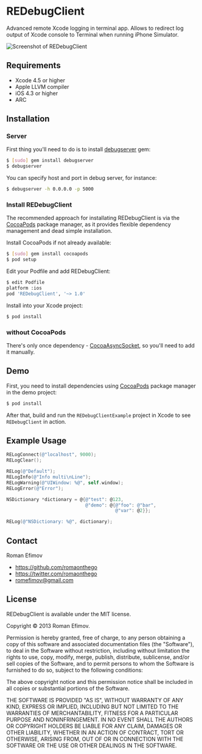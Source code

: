 # REDebugClient

Advanced remote Xcode logging in terminal app. Allows to redirect log output of Xcode console to Terminal when running iPhone Simulator.

![Screenshot of REDebugClient](https://github.com/romaonthego/REDebugClient/raw/master/Screenshot.png "REDebugClient Screenshot")

## Requirements
* Xcode 4.5 or higher
* Apple LLVM compiler
* iOS 4.3 or higher
* ARC

## Installation

### Server

First thing you'll need to do is to install [debugserver](https://github.com/sosedoff/debugserver) gem:

``` bash
$ [sudo] gem install debugserver
$ debugserver
```

You can specify host and port in debug server, for instance:
``` bash
$ debugserver -h 0.0.0.0 -p 5000
```

### Install REDebugClient

The recommended approach for installating REDebugClient is via the [CocoaPods](http://cocoapods.org/) package manager, as it provides flexible dependency management and dead simple installation.

Install CocoaPods if not already available:

``` bash
$ [sudo] gem install cocoapods
$ pod setup
```

Edit your Podfile and add REDebugClient:

``` bash
$ edit Podfile
platform :ios
pod 'REDebugClient', '~> 1.0'
```

Install into your Xcode project:

``` bash
$ pod install
```

### without CocoaPods

There's only once dependency - [CocoaAsyncSocket](https://github.com/robbiehanson/CocoaAsyncSocket), so you'll need to add it manually.

## Demo

First, you need to install dependencies using [CocoaPods](http://cocoapods.org/) package manager in the demo project:

``` bash
$ pod install
```

After that, build and run the `REDebugClientExample` project in Xcode to see `REDebugClient` in action.

## Example Usage

``` objective-c
RELogConnect(@"localhost", 9000);
RELogClear();

RELog(@"Default");
RELogInfo(@"Info multi\nLine");
RELogWarning(@"UIWindow: %@", self.window);
RELogError(@"Error");

NSDictionary *dictionary = @{@"test": @123,
                             @"demo": @{@"foo": @"bar",
                                        @"var": @2}};

RELog(@"NSDictionary: %@", dictionary);
```

## Contact

Roman Efimov

- https://github.com/romaonthego
- https://twitter.com/romaonthego
- romefimov@gmail.com

## License

REDebugClient is available under the MIT license.

Copyright © 2013 Roman Efimov.

Permission is hereby granted, free of charge, to any person obtaining a copy of this software and associated documentation files (the "Software"), to deal in the Software without restriction, including without limitation the rights to use, copy, modify, merge, publish, distribute, sublicense, and/or sell copies of the Software, and to permit persons to whom the Software is furnished to do so, subject to the following conditions:

The above copyright notice and this permission notice shall be included in all copies or substantial portions of the Software.

THE SOFTWARE IS PROVIDED "AS IS", WITHOUT WARRANTY OF ANY KIND, EXPRESS OR IMPLIED, INCLUDING BUT NOT LIMITED TO THE WARRANTIES OF MERCHANTABILITY, FITNESS FOR A PARTICULAR PURPOSE AND NONINFRINGEMENT. IN NO EVENT SHALL THE AUTHORS OR COPYRIGHT HOLDERS BE LIABLE FOR ANY CLAIM, DAMAGES OR OTHER LIABILITY, WHETHER IN AN ACTION OF CONTRACT, TORT OR OTHERWISE, ARISING FROM, OUT OF OR IN CONNECTION WITH THE SOFTWARE OR THE USE OR OTHER DEALINGS IN THE SOFTWARE.
